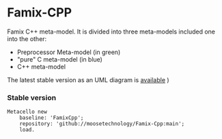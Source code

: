 # Famix-CPP

Famix C++ meta-model. It is divided into three meta-models included one into the other:
- Preprocessor Meta-model (in green)
- "pure" C meta-model (in blue)
- C++ meta-model

The latest stable version as an UML diagram is [available](https://raw.githubusercontent.com/moosetechnology/Famix-Cpp/v1/doc/cppFullModel.svg)
)
### Stable version

```Smalltalk
Metacello new
    baseline: 'FamixCpp';
    repository: 'github://moosetechnology/Famix-Cpp:main';
    load.
```
